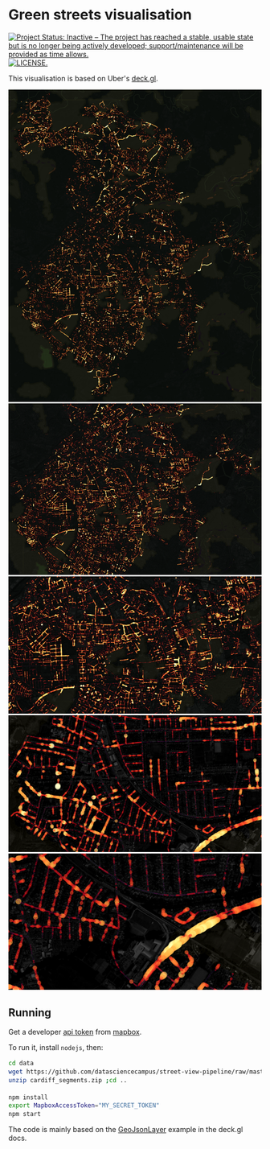 # Green streets visualisation

[![Project Status: Inactive – The project has reached a stable, usable state but is no longer being actively developed; support/maintenance will be provided as time allows.](http://www.repostatus.org/badges/latest/inactive.svg)](http://www.repostatus.org/#inactive)
[![LICENSE.](https://img.shields.io/badge/license-OGL--3-blue.svg?style=flat)](http://www.nationalarchives.gov.uk/doc/open-government-licence/version/3/)

This visualisation is based on Uber's [deck.gl](http://deck.gl).

!["manchester1"](stuff/manchester1.png)
!["manchester2"](stuff/manchester2.png)
!["manchester3"](stuff/manchester3.png)
!["manchester4"](stuff/manchester4.png)
!["manchester5"](stuff/manchester5.png)

## Running

Get a developer [api token](https://www.mapbox.com/help/how-access-tokens-work/) 
from [mapbox](https://www.mapbox.com/).

To run it, install `nodejs`, then:

```bash
cd data
wget https://github.com/datasciencecampus/street-view-pipeline/raw/master/data/cardiff_segments.zip
unzip cardiff_segments.zip ;cd .. 

npm install
export MapboxAccessToken="MY_SECRET_TOKEN"
npm start
```

The code is mainly based on the 
[GeoJsonLayer](https://github.com/uber/deck.gl/blob/master/docs/layers/geojson-layer.md)
example in the deck.gl docs.
